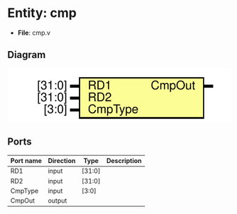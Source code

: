 # Entity: cmp 

- **File**: cmp.v
## Diagram

![Diagram](cmp.svg "Diagram")
## Ports

| Port name | Direction | Type   | Description |
| --------- | --------- | ------ | ----------- |
| RD1       | input     | [31:0] |             |
| RD2       | input     | [31:0] |             |
| CmpType   | input     | [3:0]  |             |
| CmpOut    | output    |        |             |
